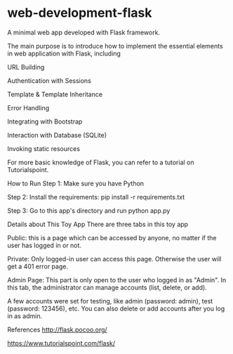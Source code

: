 # web-development-flask
A minimal web app developed with Flask framework.

The main purpose is to introduce how to implement the essential elements in web application with Flask, including

URL Building

Authentication with Sessions

Template & Template Inheritance

Error Handling

Integrating with Bootstrap

Interaction with Database (SQLite)

Invoking static resources

For more basic knowledge of Flask, you can refer to a tutorial on Tutorialspoint.

How to Run
Step 1: Make sure you have Python

Step 2: Install the requirements: pip install -r requirements.txt

Step 3: Go to this app's directory and run python app.py

Details about This Toy App
There are three tabs in this toy app

Public: this is a page which can be accessed by anyone, no matter if the user has logged in or not.

Private: Only logged-in user can access this page. Otherwise the user will get a 401 error page.

Admin Page: This part is only open to the user who logged in as "Admin". In this tab, the administrator can manage accounts (list, delete, or add).

A few accounts were set for testing, like admin (password: admin), test (password: 123456), etc. You can also delete or add accounts after you log in as admin.

References
http://flask.pocoo.org/

https://www.tutorialspoint.com/flask/
